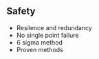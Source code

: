 ## Safety

- Resilence and redundancy
- No single point failure
- 6 sigma method
- Proven methods
  
